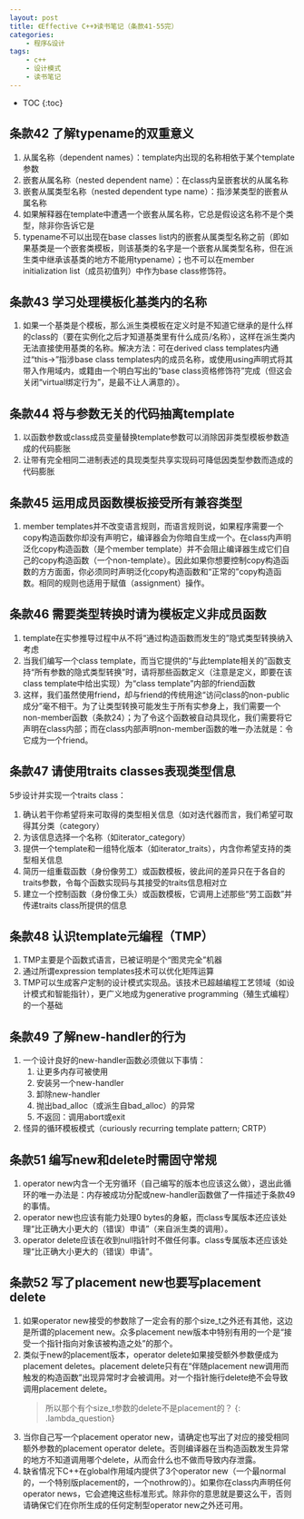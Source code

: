 ```yaml
---
layout: post
title: 《Effective C++》读书笔记（条款41-55完）
categories:
    - 程序&设计
tags:
    - c++
    - 设计模式
    - 读书笔记
---
```


* TOC
{:toc}

## 条款42 了解typename的双重意义

1. 从属名称（dependent names）：template内出现的名称相依于某个template参数
2. 嵌套从属名称（nested dependent name）：在class内呈嵌套状的从属名称
3. 嵌套从属类型名称（nested dependent type name）：指涉某类型的嵌套从属名称
4. 如果解释器在template中遭遇一个嵌套从属名称，它总是假设这名称不是个类型，除非你告诉它是
5. typename不可以出现在base classes list内的嵌套从属类型名称之前（即如果基类是一个嵌套类模板，则该基类的名字是一个嵌套从属类型名称，但在派生类中继承该基类的地方不能用typename）；也不可以在member initialization list（成员初值列）中作为base class修饰符。

## 条款43 学习处理模板化基类内的名称

1. 如果一个基类是个模板，那么派生类模板在定义时是不知道它继承的是什么样的class的（要在实例化之后才知道基类里有什么成员/名称），这样在派生类内无法直接使用基类的名称。解决方法：可在derived class templates内通过“this->”指涉base class templates内的成员名称，或使用using声明式将其带入作用域内，或籍由一个明白写出的“base class资格修饰符”完成（但这会关闭“virtual绑定行为”，是最不让人满意的）。

## 条款44 将与参数无关的代码抽离template

1. 以函数参数或class成员变量替换template参数可以消除因非类型模板参数造成的代码膨胀
2. 让带有完全相同二进制表述的具现类型共享实现码可降低因类型参数而造成的代码膨胀

## 条款45 运用成员函数模板接受所有兼容类型

1. member templates并不改变语言规则，而语言规则说，如果程序需要一个copy构造函数你却没有声明它，编译器会为你暗自生成一个。在class内声明泛化copy构造函数（是个member template）并不会阻止编译器生成它们自己的copy构造函数（一个non-template）。因此如果你想要控制copy构造函数的方方面面，你必须同时声明泛化copy构造函数和“正常的”copy构造函数。相同的规则也适用于赋值（assignment）操作。

## 条款46 需要类型转换时请为模板定义非成员函数

1. template在实参推导过程中从不将“通过构造函数而发生的”隐式类型转换纳入考虑
2. 当我们编写一个class template，而当它提供的“与此template相关的”函数支持“所有参数的隐式类型转换”时，请将那些函数定义（注意是定义，即要在该class template中给出实现）为“class template”内部的friend函数
3. 这样，我们虽然使用friend，却与friend的传统用途“访问class的non-public成分”毫不相干。为了让类型转换可能发生于所有实参身上，我们需要一个non-member函数（条款24）；为了令这个函数被自动具现化，我们需要将它声明在class内部；而在class内部声明non-member函数的唯一办法就是：令它成为一个friend。

## 条款47 请使用traits classes表现类型信息

5步设计并实现一个traits class：

1. 确认若干你希望将来可取得的类型相关信息（如对迭代器而言，我们希望可取得其分类（category）
1. 为该信息选择一个名称（如iterator\_category）
1. 提供一个template和一组特化版本（如iterator\_traits），内含你希望支持的类型相关信息
1. 简历一组重载函数（身份像劳工）或函数模板，彼此间的差异只在于各自的traits参数，令每个函数实现码与其接受的traits信息相对立
1. 建立一个控制函数（身份像工头）或函数模板，它调用上述那些“劳工函数”并传递traits class所提供的信息

## 条款48 认识template元编程（TMP）

1. TMP主要是个函数式语言，已被证明是个“图灵完全”机器
2. 通过所谓expression templates技术可以优化矩阵运算
3. TMP可以生成客户定制的设计模式实现品。该技术已超越编程工艺领域（如设计模式和智能指针），更广义地成为generative programming（殖生式编程）的一个基础

## 条款49 了解new-handler的行为

1. 一个设计良好的new-handler函数必须做以下事情：
   1. 让更多内存可被使用
   1. 安装另一个new-handler
   1. 卸除new-handler
   1. 抛出bad\_alloc（或派生自bad\_alloc）的异常
   1. 不返回：调用abort或exit
2. 怪异的循环模板模式（curiously recurring template pattern; CRTP）

## 条款51 编写new和delete时需固守常规

1. operator new内含一个无穷循环（自己编写的版本也应该这么做），退出此循环的唯一办法是：内存被成功分配或new-handler函数做了一件描述于条款49的事情。
2. operator new也应该有能力处理0 bytes的身躯，而class专属版本还应该处理“比正确大小更大的（错误）申请”（来自派生类的调用）。
3. operator delete应该在收到null指针时不做任何事。class专属版本还应该处理“比正确大小更大的（错误）申请”。

## 条款52 写了placement new也要写placement delete

1. 如果operator new接受的参数除了一定会有的那个size\_t之外还有其他，这边是所谓的placement new。众多placement new版本中特别有用的一个是“接受一个指针指向对象该被构造之处”的那个。
2. 类似于new的placement版本，operator delete如果接受额外参数便成为placement deletes。placement delete只有在“伴随placement new调用而触发的构造函数”出现异常时才会被调用。对一个指针施行delete绝不会导致调用placement delete。
   > 所以那个有个size\_t参数的delete不是placement的？
     {: .lambda_question}
3. 当你自己写一个placement operator new，请确定也写出了对应的接受相同额外参数的placement operator delete。否则编译器在当构造函数发生异常的地方不知道调用哪个delete，从而会什么也不做而导致内存泄露。
4. 缺省情况下C++在global作用域内提供了3个operator new（一个最normal的，一个特别版placement的，一个nothrow的）。如果你在class内声明任何operator news，它会遮掩这些标准形式。除非你的意思就是要这么干，否则请确保它们在你所生成的任何定制型operator new之外还可用。
